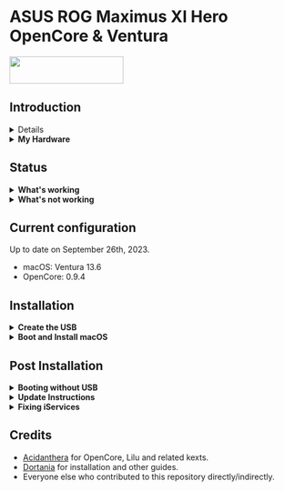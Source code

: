 # ASUS ROG Maximus XI Hero OpenCore & Ventura

<a ref="https://github.com/acidanthera/OpenCorePkg"><img src="https://github.com/acidanthera/OpenCorePkg/blob/master/Docs/Logos/OpenCore_with_text_Small.png" width="200" height="48"><a/>

## Introduction

<details>
<summary><strong>Getting started</strong></summary>
</br>

**Meet the bootloader:**

- [Why OpenCore?](https://dortania.github.io/OpenCore-Install-Guide/why-oc.html)
- [Dortania's website](https://dortania.github.io)

**Recommended tools:**

- Plist editor: [ProperTree](https://github.com/corpnewt/ProperTree)
- EFI Partition Mounting Script: [MountEFI](https://github.com/corpnewt/MountEFI)

</details>

<details>
<summary><strong>My Hardware</strong></summary>
<br>
  
This ASUS Mother Board has been build in 2019.

| Model              | ASUS Hackintosh                              |
|:-------------------|:---------------------------------------------|
| Motherboard        | ASUS ROG Maximus XI Hero (Z390, LGA1151)     |
| Processor          | Intel Core i9-9900KF @ 3.6GHz 16MB cache     |
| Processor Family   | Coffee Lake - 9th generetion - 14 nm - Q1'19 |
| Graphics           | XFX Radeon RX 580 (AMD) - 8GB                |
| Memory             | 64GB 3200MHz DDR4                            |
| Cooler             | H60 Corsair Liquid Cooler                    |
| Storage HD         | Seagate Barracuda 2 TB                       |
| Storage SSD        | SSD Samsung EVO 860 500 MB                   |
| Storage NVMe       | Western Digital Black SN850X 1 TB            |
| Mouse              | Apple Magic Mouse 2                          |
| Audio              | RealTek ALC3235 24-bits                      |
| WiFi               | TP-Link model Archer T9E AC1900 802.11ac     |
| Bluetooth          | IOGear GBU 521 W6 BT 4.0 USB (BCM20702A0)    |
| LAN                | Ethernet 10/100/1000 Mb/s (RJ-45)            |
| Camera             | Logitech Webcam C920 HD Pro                  |
| USB 3.1            | USB 3.1 x 4 ports, 1 PowerShare port         |
| Keyboard           | Logitech MX Keys with backlit                |

To get more:

- [ASUS ROG Maximus XI Hero](https://rog.asus.com/motherboards/rog-maximus/rog-maximus-ix-hero-model/)
- [Intel® Processor](https://ark.intel.com/content/www/us/en/ark/products/190887/intel-core-i99900kf-processor-16m-cache-up-to-5-00-ghz.html)
- [IAMD Graphics](https://www.xfxforce.com/gpus/xfx-amd-radeon-tm-rx-580-gts-xxx-edition-8gb)

</details>

## Status

<details>
<summary><strong>What's working</strong></summary>
</br>

- [x] Graphics `incuding graphics acceleration`.
- [x] All USB ports.
- [x] Camera.
- [x] WiFi.
- [x] Bluetooth.
- [x] Shutdown/ Reboot/ Sleep/ Wake.
- [x] Speakers and headphones jack.
- [x] Gigabit Ethernet.
- [x] iMessage, FaceTime, App Store.
- [x] Keyboard.

</details>

<details>
<summary><strong>What's not working</strong></summary>
</br>

- [ ] AirDrop

</details>

## Current configuration

Up to date on September 26th, 2023.
- macOS: Ventura 13.6
- OpenCore: 0.9.4

## Installation

<details>
<summary><strong>Create the USB</strong></summary>
</br>

Follow the [guide on the OpenCore documentation](https://dortania.github.io/OpenCore-Install-Guide/installer-guide/) to create a USB for installation. Choose the operating system you use to create the USB and proceed with the guide. At the end of the Create USB section, OpenCore will ask us to do additional configurations. We don't need to do any of that because the `EFI` folder in this repository provides all necessary configurations we need for installation on Dell Latitude E7470.
</details>

<details>
<summary><strong>Boot and Install macOS</strong></summary>
</br>

- Plug in the USB we created to your Dell computer
- Press the Power button to turn on our computer (if you used the Dell to create the USB, shutdown the computer first)
- Wait and we will see the Apple icon on a black screen with a progress bar at the bottom
- Then, we will see a menu with four options. Make sure select `Disk Utility` to partition your disk appropriately and format the partition for installing macOS into `APFS`. If you are dual booting with other operating systems, an easier way would be to partition the drive beforehand as some formats like NTFS are readonly on macOS.
- Follow the installation steps and configure the preferences to your liking
- Log in to macOS and enjoy

</details>

## Post Installation

<details>
<summary><strong>Booting without USB</strong></summary>
</br>

You need to plug in the installation USB created previously everytime you start macOS after shutdown. If you want to boot without the USB, follow [this guide by OpenCore](https://dortania.github.io/OpenCore-Post-Install/universal/oc2hdd.html#grabbing-opencore-off-the-usb).

</details>

<details>
<summary><strong>Update Instructions</strong></summary>
</br>

- To update from an older version of EFI to the current one, download this repository and replace your EFI folder with this one. Make sure you use your own SMBIOS, the included one is only for reference.

- After update, you can check your current OpenCore version by typing the following line in the Terminal:
```
nvram 4D1FDA02-38C7-4A6A-9CC6-4BCCA8B30102:opencore-version
```
You may see a line printed as follows:
```
4D1FDA02-38C7-4A6A-9CC6-4BCCA8B30102:opencore-version   REL-093-2023-06-12
```
where `REL` means a RELEASE version of OC, `093` means version 0.7.4, and `2023-06-12` is the date of the release.

</details>

<details>
<summary><strong>Fixing iServices</strong></summary>
</br>

- In order to get Apple Services like App Store working, you need to generate your own SMBIOS(The included one is only for reference).

- For more information on how to do that, visit the [Dortania Guide](https://dortania.github.io/OpenCore-Post-Install/universal/iservices.html#generate-a-new-serial).

</details>

## Credits

- [Acidanthera](https://github.com/acidanthera) for OpenCore, Lilu and related kexts.
- [Dortania](https://dortania.github.io) for installation and other guides.
- Everyone else who contributed to this repository directly/indirectly.
